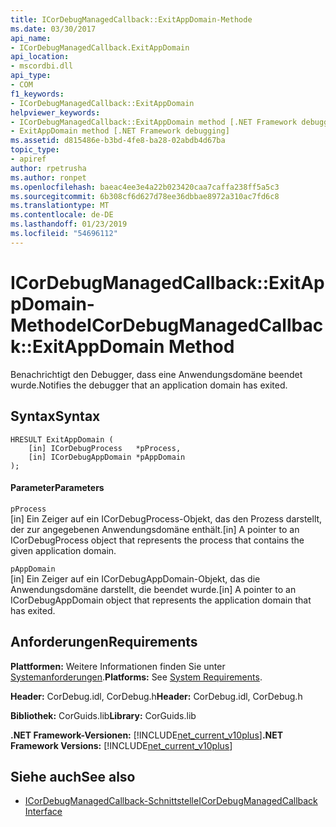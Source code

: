 ```yaml
---
title: ICorDebugManagedCallback::ExitAppDomain-Methode
ms.date: 03/30/2017
api_name:
- ICorDebugManagedCallback.ExitAppDomain
api_location:
- mscordbi.dll
api_type:
- COM
f1_keywords:
- ICorDebugManagedCallback::ExitAppDomain
helpviewer_keywords:
- ICorDebugManagedCallback::ExitAppDomain method [.NET Framework debugging]
- ExitAppDomain method [.NET Framework debugging]
ms.assetid: d815486e-b3bd-4fe8-ba28-02abdb4d67ba
topic_type:
- apiref
author: rpetrusha
ms.author: ronpet
ms.openlocfilehash: baeac4ee3e4a22b023420caa7caffa238ff5a5c3
ms.sourcegitcommit: 6b308cf6d627d78ee36dbbae8972a310ac7fd6c8
ms.translationtype: MT
ms.contentlocale: de-DE
ms.lasthandoff: 01/23/2019
ms.locfileid: "54696112"
---
```

# <a name="icordebugmanagedcallbackexitappdomain-method"></a><span data-ttu-id="5c71e-102">ICorDebugManagedCallback::ExitAppDomain-Methode</span><span class="sxs-lookup"><span data-stu-id="5c71e-102">ICorDebugManagedCallback::ExitAppDomain Method</span></span>
<span data-ttu-id="5c71e-103">Benachrichtigt den Debugger, dass eine Anwendungsdomäne beendet wurde.</span><span class="sxs-lookup"><span data-stu-id="5c71e-103">Notifies the debugger that an application domain has exited.</span></span>  
  
## <a name="syntax"></a><span data-ttu-id="5c71e-104">Syntax</span><span class="sxs-lookup"><span data-stu-id="5c71e-104">Syntax</span></span>  
  
```  
HRESULT ExitAppDomain (  
    [in] ICorDebugProcess   *pProcess,  
    [in] ICorDebugAppDomain *pAppDomain  
);  
```  
  
#### <a name="parameters"></a><span data-ttu-id="5c71e-105">Parameter</span><span class="sxs-lookup"><span data-stu-id="5c71e-105">Parameters</span></span>  
 `pProcess`  
 <span data-ttu-id="5c71e-106">[in] Ein Zeiger auf ein ICorDebugProcess-Objekt, das den Prozess darstellt, der zur angegebenen Anwendungsdomäne enthält.</span><span class="sxs-lookup"><span data-stu-id="5c71e-106">[in] A pointer to an ICorDebugProcess object that represents the process that contains the given application domain.</span></span>  
  
 `pAppDomain`  
 <span data-ttu-id="5c71e-107">[in] Ein Zeiger auf ein ICorDebugAppDomain-Objekt, das die Anwendungsdomäne darstellt, die beendet wurde.</span><span class="sxs-lookup"><span data-stu-id="5c71e-107">[in] A pointer to an ICorDebugAppDomain object that represents the application domain that has exited.</span></span>  
  
## <a name="requirements"></a><span data-ttu-id="5c71e-108">Anforderungen</span><span class="sxs-lookup"><span data-stu-id="5c71e-108">Requirements</span></span>  
 <span data-ttu-id="5c71e-109">**Plattformen:** Weitere Informationen finden Sie unter [Systemanforderungen](../../../../docs/framework/get-started/system-requirements.md).</span><span class="sxs-lookup"><span data-stu-id="5c71e-109">**Platforms:** See [System Requirements](../../../../docs/framework/get-started/system-requirements.md).</span></span>  
  
 <span data-ttu-id="5c71e-110">**Header:** CorDebug.idl, CorDebug.h</span><span class="sxs-lookup"><span data-stu-id="5c71e-110">**Header:** CorDebug.idl, CorDebug.h</span></span>  
  
 <span data-ttu-id="5c71e-111">**Bibliothek:** CorGuids.lib</span><span class="sxs-lookup"><span data-stu-id="5c71e-111">**Library:** CorGuids.lib</span></span>  
  
 <span data-ttu-id="5c71e-112">**.NET Framework-Versionen:** [!INCLUDE[net_current_v10plus](../../../../includes/net-current-v10plus-md.md)]</span><span class="sxs-lookup"><span data-stu-id="5c71e-112">**.NET Framework Versions:** [!INCLUDE[net_current_v10plus](../../../../includes/net-current-v10plus-md.md)]</span></span>  
  
## <a name="see-also"></a><span data-ttu-id="5c71e-113">Siehe auch</span><span class="sxs-lookup"><span data-stu-id="5c71e-113">See also</span></span>
- [<span data-ttu-id="5c71e-114">ICorDebugManagedCallback-Schnittstelle</span><span class="sxs-lookup"><span data-stu-id="5c71e-114">ICorDebugManagedCallback Interface</span></span>](../../../../docs/framework/unmanaged-api/debugging/icordebugmanagedcallback-interface.md)

